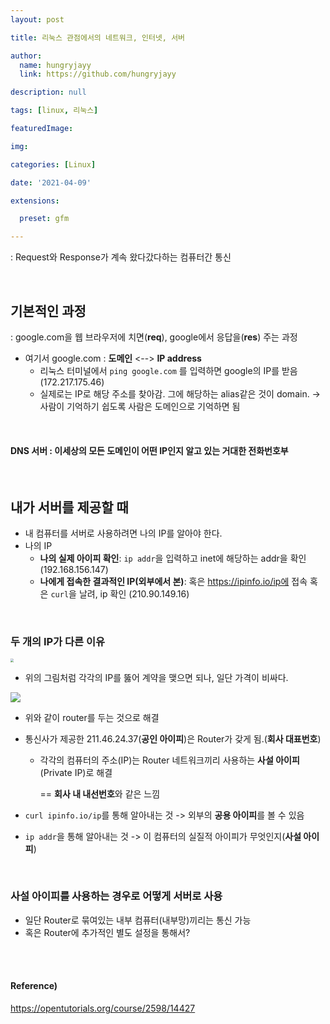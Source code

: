 ```yaml
---
layout: post

title: 리눅스 관점에서의 네트워크, 인터넷, 서버

author: 
  name: hungryjayy
  link: https://github.com/hungryjayy

description: null

tags: [linux, 리눅스]

featuredImage: 

img: 

categories: [Linux]

date: '2021-04-09'

extensions:

  preset: gfm

---
```


: Request와 Response가 계속 왔다갔다하는 컴퓨터간 통신

<br>

## 기본적인 과정

: google.com을 웹 브라우저에 치면(**req**), google에서 응답을(**res**) 주는 과정

* 여기서 google.com : **도메인** <--> **IP address**
  * 리눅스 터미널에서 `ping google.com` 를 입력하면 google의 IP를 받음(172.217.175.46)
  * 실제로는 IP로 해당 주소를 찾아감. 그에 해당하는 alias같은 것이 domain. -> 사람이 기억하기 쉽도록 사람은 도메인으로 기억하면 됨

<br>

#### DNS 서버 : 이세상의 모든 도메인이 어떤 IP인지 알고 있는 거대한 전화번호부

<br>

## 내가 서버를 제공할 때

* 내 컴퓨터를 서버로 사용하려면 나의 IP를 알아야 한다.
* 나의 IP 
  * **나의 실제 아이피 확인**: `ip addr`을 입력하고 inet에 해당하는 addr을 확인 (192.168.156.147) 
  * **나에게 접속한 결과적인 IP(외부에서 본)**: 혹은 https://ipinfo.io/ip에 접속 혹은 `curl`을 날려, ip 확인 (210.90.149.16)

<br>

### 두 개의 IP가 다른 이유

<img src="https://hungryjayy.github.io/assets/img/Linux/IP.png" style="zoom: 33%;" /> 

* 위의 그림처럼 각각의 IP를 뚫어 계약을 맺으면 되나, 일단 가격이 비싸다.

<img src="https://hungryjayy.github.io/assets/img/Linux/router.png" style="zoom:100%;" /> 

* 위와 같이 router를 두는 것으로 해결

* 통신사가 제공한 211.46.24.37(**공인 아이피**)은 Router가 갖게 됨.(**회사 대표번호**)

  * 각각의 컴퓨터의 주소(IP)는 Router 네트워크끼리 사용하는 **사설 아이피**(Private IP)로 해결

    == **회사 내 내선번호**와 같은 느낌

* `curl ipinfo.io/ip`를 통해 알아내는 것 -> 외부의 **공용 아이피**를 볼 수 있음

* `ip addr`을 통해 알아내는 것 -> 이 컴퓨터의 실질적 아이피가 무엇인지(**사설 아이피**) 

<br>

### 사설 아이피를 사용하는 경우로 어떻게 서버로 사용

* 일단 Router로 묶여있는 내부 컴퓨터(내부망)끼리는 통신 가능
* 혹은 Router에 추가적인 별도 설정을 통해서?

<br><br>

#### Reference)

https://opentutorials.org/course/2598/14427